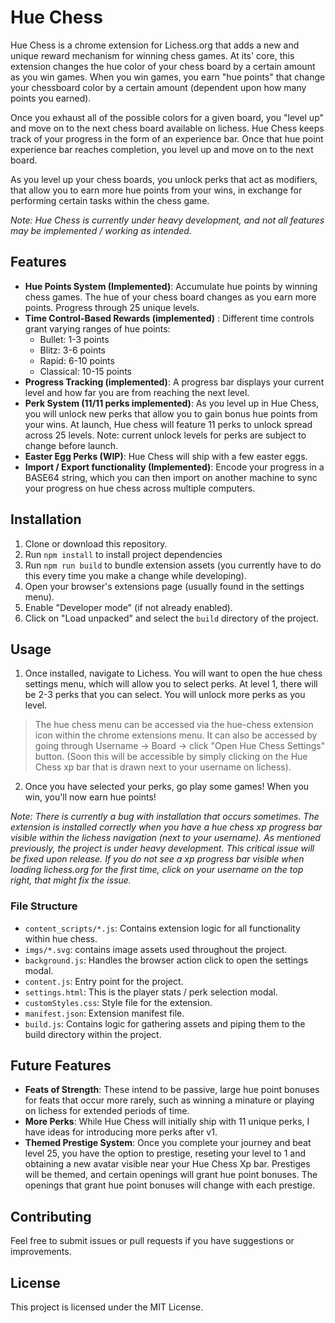 # Hue Chess

Hue Chess is a chrome extension for Lichess.org that adds a new and unique reward mechanism for winning chess games. At its' core, this extension changes the hue color of your chess board by a certain amount as you win games. When you win games, you earn "hue points" that change your chessboard color by a certain amount (dependent upon how many points you earned). 

Once you exhaust all of the possible colors for a given board, you "level up" and move on to the next chess board available on lichess. Hue Chess keeps track of your progress in the form of an experience bar. Once that hue point experience bar reaches completion, you level up and move on to the next board. 

As you level up your chess boards, you unlock perks that act as modifiers, that allow you to earn more hue points from your wins, in exchange for performing certain tasks within the chess game. 

*Note: Hue Chess is currently under heavy development, and not all features may be implemented / working as intended.* 

## Features

- **Hue Points System (Implemented)**: Accumulate hue points by winning chess games. The hue of your chess board changes as you earn more points. Progress through 25 unique levels. 
- **Time Control-Based Rewards (implemented)** : Different time controls grant varying ranges of hue points:
  - Bullet: 1-3 points
  - Blitz: 3-6 points
  - Rapid: 6-10 points
  - Classical: 10-15 points
- **Progress Tracking (implemented)**: A progress bar displays your current level and how far you are from reaching the next level.
- **Perk System (11/11 perks implemented)**: As you level up in Hue Chess, you will unlock new perks that allow you to gain bonus hue points from your wins. At launch, Hue chess will feature 11 perks to unlock spread across 25 levels. Note: current unlock levels for perks are subject to change before launch.
- **Easter Egg Perks (WIP)**: Hue Chess will ship with a few easter eggs. 
- **Import / Export functionality (Implemented)**: Encode your progress in a BASE64 string, which you can then import on another machine to sync your progress on hue chess across multiple computers.

## Installation

1. Clone or download this repository.
2. Run `npm install` to install project dependencies
3. Run `npm run build` to bundle extension assets (you currently have to do this every time you make a change while developing). 
4. Open your browser's extensions page (usually found in the settings menu).
5. Enable "Developer mode" (if not already enabled).
6. Click on "Load unpacked" and select the `build` directory of the project. 

## Usage

1. Once installed, navigate to Lichess. You will want to open the hue chess settings menu, which will allow you to select perks. At level 1, there will be 2-3 perks that you can select. You will unlock more perks as you level. 

> The hue chess menu can be accessed via the hue-chess extension icon within the chrome extensions menu. It can also be accessed by going through Username -> Board -> click "Open Hue Chess Settings" button. (Soon this will be accessible by simply clicking on the Hue Chess xp bar that is drawn next to your username on lichess). 

2. Once you have selected your perks, go play some games! When you win, you'll now earn hue points! 

*Note: There is currently a bug with installation that occurs sometimes. The extension is installed correctly when you have a hue chess xp progress bar visible within the lichess navigation (next to your username). As mentioned previously, the project is under heavy development. This critical issue will be fixed upon release. If you do not see a xp progress bar visible when loading lichess.org for the first time, click on your username on the top right, that might fix the issue.* 

### File Structure

- `content_scripts/*.js`: Contains extension logic for all functionality within hue chess.
- `imgs/*.svg`: contains image assets used throughout the project. 
- `background.js`: Handles the browser action click to open the settings modal.
- `content.js`: Entry point for the project. 
- `settings.html`: This is the player stats / perk selection modal.
- `customStyles.css`: Style file for the extension.
- `manifest.json`: Extension manifest file.
- `build.js`: Contains logic for gathering assets and piping them to the build directory within the project. 

## Future Features

- **Feats of Strength**: These intend to be passive, large hue point bonuses for feats that occur more rarely, such as winning a minature or playing on lichess for extended periods of time.
- **More Perks**: While Hue Chess will initially ship with 11 unique perks, I have ideas for introducing more perks after v1.  
- **Themed Prestige System**: Once you complete your journey and beat level 25, you have the option to prestige, reseting your level to 1 and obtaining a new avatar visible near your Hue Chess Xp bar. Prestiges will be themed, and certain openings will grant hue point bonuses. The openings that grant hue point bonuses will change with each prestige. 

## Contributing

Feel free to submit issues or pull requests if you have suggestions or improvements.

## License

This project is licensed under the MIT License.
